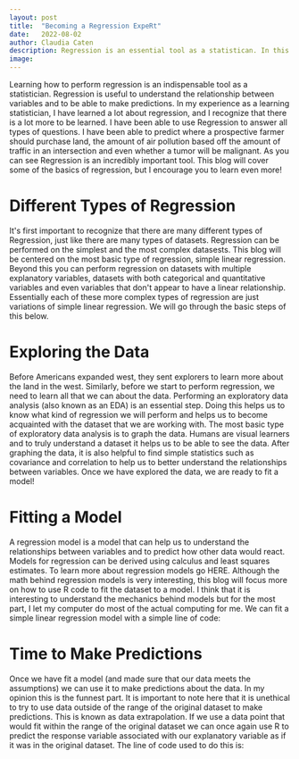 ```yaml
---
layout: post
title:  "Becoming a Regression ExpeRt"
date:   2022-08-02
author: Claudia Caten
description: Regression is an essential tool as a statistican. In this blog post I will go over how to use R to perform different types of Regression data analysis.
image: 
---
```

Learning how to perform regression is an indispensable tool as a statistician. Regression is useful to understand the relationship between variables and to be able to make predictions. In my experience as a learning statistician, I have learned a lot about regression, and I recognize that there is a lot more to be learned. I have been able to use Regression to answer all types of questions. I have been able to predict where a prospective farmer should purchase land, the amount of air pollution based off the amount of traffic in an intersection and even whether a tumor will be malignant. As you can see Regression is an incredibly important tool. This blog will cover some of the basics of regression, but I encourage you to learn even more!

# Different Types of Regression
It's first important to recognize that there are many different types of Regression, just like there are many types of datasets. Regression can be performed on the simplest and the most complex datasests. This blog will be centered on the most basic type of regression, simple linear regression. Beyond this you can perform regression on datasets with multiple explanatory variables, datasets with both categorical and quantitative variables and even variables that don't appear to have a linear relationship. Essentially each of these more complex types of regression are just variations of simple linear regression. We will go through the basic steps of this below.

# Exploring the Data
Before Americans expanded west, they sent explorers to learn more about the land in the west. Similarly, before we start to perform regression, we need to learn all that we can about the data. Performing an exploratory data analysis (also known as an EDA) is an essential step. Doing this helps us to know what kind of regression we will perform and helps us to become acquainted with the dataset that we are working with. 
The most basic type of exploratory data analysis is to graph the data. Humans are visual learners and to truly understand a dataset it helps us to be able to see the data. After graphing the data, it is also helpful to find simple statistics such as covariance and correlation to help us to better understand the relationships between variables. Once we have explored the data, we are ready to fit a model!

# Fitting a Model
A regression model is a model that can help us to understand the relationships between variables and to predict how other data would react. Models for regression can be derived using calculus and least squares estimates. To learn more about regression models go HERE. Although the math behind regression models is very interesting, this blog will focus more on how to use R code to fit the dataset to a model. I think that it is interesting to understand the mechanics behind models but for the most part, I let my computer do most of the actual computing for me. We can fit a simple linear regression model with a simple line of code:

# Time to Make Predictions
Once we have fit a model (and made sure that our data meets the assumptions) we can use it to make predictions about the data. In my opinion this is the funnest part. It is important to note here that it is unethical to try to use data outside of the range of the original dataset to make predictions. This is known as data extrapolation. If we use a data point that would fit within the range of the original dataset we can once again use R to predict the response variable associated with our explanatory variable as if it was in the original dataset. The line of code used to do this is:
